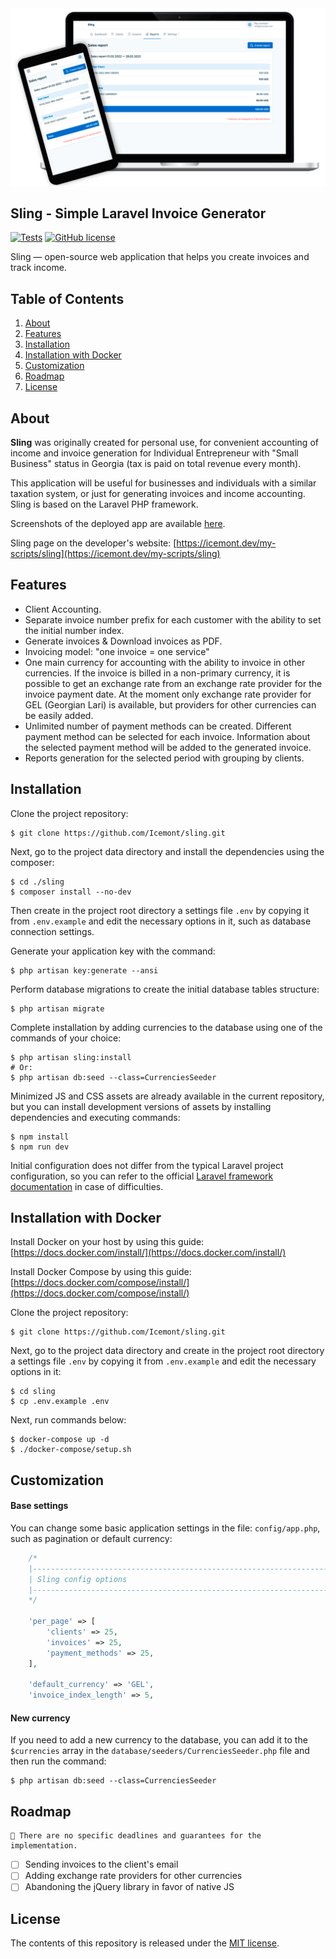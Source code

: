 <img src="https://raw.githubusercontent.com/Icemont/sling-docs/main/assets/screenshots/sling.png">

## Sling - Simple Laravel Invoice Generator
[![Tests](https://github.com/Icemont/sling/actions/workflows/laravel.yml/badge.svg?branch=main)](https://github.com/Icemont/sling/actions/workflows/laravel.yml)
[![GitHub license](https://img.shields.io/github/license/Icemont/sling)](https://github.com/Icemont/sling/blob/main/LICENSE)

Sling — open-source web application that helps you create invoices and track income.

## Table of Contents

1. [About](#about)
2. [Features](#features)
3. [Installation](#installation)
4. [Installation with Docker](#installation-with-docker)
5. [Customization](#customization)
6. [Roadmap](#roadmap)
7. [License](#license)

## About
**Sling** was originally created for personal use, for convenient accounting of income and invoice generation for Individual Entrepreneur with "Small Business" status in Georgia (tax is paid on total revenue every month). 

This application will be useful for businesses and individuals with a similar taxation system, or just for generating invoices and income accounting. Sling is based on the Laravel PHP framework.

Screenshots of the deployed app are available [here](https://github.com/Icemont/sling-docs/tree/main/assets/screenshots).

Sling page on the developer's website: [https://icemont.dev/my-scripts/sling](https://icemont.dev/my-scripts/sling)

## Features
- Client Accounting.
- Separate invoice number prefix for each customer with the ability to set the initial number index.
- Generate invoices & Download invoices as PDF.
- Invoicing model: "one invoice = one service"
- One main currency for accounting with the ability to invoice in other currencies. If the invoice is billed in a non-primary currency, it is possible to get an exchange rate from an exchange rate provider for the invoice payment date. At the moment only exchange rate provider for GEL (Georgian Lari) is available, but providers for other currencies can be easily added.
- Unlimited number of payment methods can be created. Different payment method can be selected for each invoice. Information about the selected payment method will be added to the generated invoice.
- Reports generation for the selected period with grouping by clients.

## Installation
Clone the project repository:

	$ git clone https://github.com/Icemont/sling.git


Next, go to the project data directory and install the dependencies using the composer:

    $ cd ./sling
    $ composer install --no-dev


Then create in the project root directory a settings file `.env` by copying it from `.env.example` and edit the necessary options in it, such as database connection settings.

Generate your application key with the command:

    $ php artisan key:generate --ansi

Perform database migrations to create the initial database tables structure:

    $ php artisan migrate 

Complete installation by adding currencies to the database using one of the commands of your choice:

    $ php artisan sling:install
    # Or:
    $ php artisan db:seed --class=CurrenciesSeeder

Minimized JS and CSS assets are already available in the current repository, but you can install development versions of assets by installing dependencies and executing commands:

    $ npm install
    $ npm run dev

Initial configuration does not differ from the typical Laravel project configuration, so you can refer to the official [Laravel framework documentation](https://laravel.com/docs/8.x/configuration) in case of difficulties.

## Installation with Docker
Install Docker on your host by using this guide: [https://docs.docker.com/install/](https://docs.docker.com/install/)

Install Docker Compose by using this guide: [https://docs.docker.com/compose/install/](https://docs.docker.com/compose/install/)

Clone the project repository:

	$ git clone https://github.com/Icemont/sling.git

Next, go to the project data directory and create in the project root directory a settings file `.env` by copying it from `.env.example` and edit the necessary options in it:

    $ cd sling
    $ cp .env.example .env

Next, run commands below:

    $ docker-compose up -d
    $ ./docker-compose/setup.sh

## Customization
#### Base settings
You can change some basic application settings in the file: `config/app.php`, such as pagination or default currency:

```php
    /*
    |--------------------------------------------------------------------------
    | Sling config options
    |--------------------------------------------------------------------------
    */

    'per_page' => [
        'clients' => 25,
        'invoices' => 25,
        'payment_methods' => 25,
    ],

    'default_currency' => 'GEL',
    'invoice_index_length' => 5,

```

#### New currency
If you need to add a new currency to the database, you can add it to the `$currencies` array in the `database/seeders/CurrenciesSeeder.php` file and then run the command:

    $ php artisan db:seed --class=CurrenciesSeeder


## Roadmap

    📌 There are no specific deadlines and guarantees for the implementation.

- [ ] Sending invoices to the client's email
- [ ] Adding exchange rate providers for other currencies
- [ ] Abandoning the jQuery library in favor of native JS

## License

The contents of this repository is released under the [MIT license](https://opensource.org/licenses/MIT).
